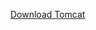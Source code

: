 [Download Tomcat](http://mirror.reverse.net/pub/apache/tomcat/tomcat-7/v7.0.42/bin/apache-tomcat-7.0.42.tar.gz)
